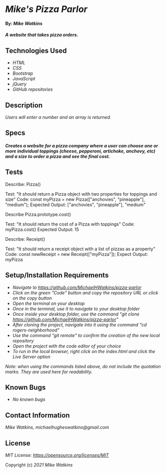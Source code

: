 # _Mike's Pizza Parlor_

#### By: _**Mike Watkins**_

#### _A website that takes pizza orders._

## Technologies Used

* _HTML_
* _CSS_
* _Bootstrap_
* _JavaScript_
* _jQuery_
* _GitHub repositories_

## Description

_Users will enter a number and an array is returned._

## Specs
#### _Creates a website for a pizza company where a user can choose one or more individual toppings (cheese, pepperoni, artichoke, anchovy, etc) and a size to order a pizza and see the final cost._


## Tests
Describe: Pizza()

Test: "It should return a Pizza object with two properties for toppings and size"
Code: const myPizza = new Pizza(["anchovies", "pineapple"], "medium");
Expected Output: ["anchovies", "pineapple"], "medium" 


Describe Pizza.prototype.cost()

Test: "It should return the cost of a Pizza with toppings"
Code: myPizza.cost()
Expected Output: 15

Describe: Receipt()

Test: "It should return a receipt object with a list of pizzas as a property"
Code: const newReceipt = new Receipt(["myPizza"]);
Expect Output: myPizza


## Setup/Installation Requirements

* _Navigate to https://github.com/MichaelHWatkins/pizza-parlor_
* _Click on the green "Code" button and copy the repository URL or click on the copy button_
* _Open the terminal on your desktop_
* _Once in the terminal, use it to navigate to your desktop folder_
* _Once inside your desktop folder, use the command "git clone https://github.com/MichaelHWatkins/pizza-parlor"_
* _After cloning the project, navigate into it using the command "cd rogers-neighborhood"_
* _Use the command "git remote" to confirm the creation of the new local repository_
* _Open the project with the code editor of your choice_
* _To run in the local browser, right click on the index.html and click the Live Server option_

_Note: when using the commands listed above, do not include the quotation marks. They are used here for readability._

## Known Bugs

* _No known bugs_

## Contact Information
_Mike Watkins, michaelhugheswatkins@gmail.com_


## License

_MIT License: https://opensource.org/licenses/MIT_

Copyright (c) _2021_ _Mike Watkins_